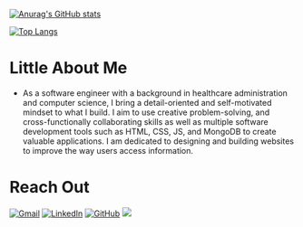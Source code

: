 [![Anurag's GitHub stats](https://github-readme-stats.vercel.app/api?username=chenannchi&show_icons=true&theme=radical)](https://github.com/anuraghazra/github-readme-stats)

  [![Top Langs](https://github-readme-stats.vercel.app/api/top-langs/?username=chenannchi&layout=compact&theme=radical)](https://github.com/anuraghazra/github-readme-stats)

# Little About Me
- As a software engineer with a background in healthcare administration and computer science, I bring a detail-oriented and self-motivated mindset to what I build. I aim to use creative problem-solving, and cross-functionally collaborating skills as well as multiple software development tools such as HTML, CSS, JS, and MongoDB to create valuable applications. I am dedicated to designing and building websites to improve the way users access information.

# Reach Out
<a href="mailto:anchichenusa@gmail.com">![Gmail](https://img.shields.io/badge/Gmail-D14836?style=for-the-badge&logo=gmail&logoColor=white)</a>
<a href="https://www.linkedin.com/in/anchi-chen/">![LinkedIn](https://img.shields.io/badge/linkedin-%230077B5.svg?style=for-the-badge&logo=linkedin&logoColor=white)</a>
<a href="https://github.com/chenannchi">![GitHub](https://img.shields.io/badge/github-%23121011.svg?style=for-the-badge&logo=github&logoColor=white)</a>
<a href="https://anchi-chen-portfolio.netlify.app/"><img src="https://img.shields.io/badge/-Personal_Website-000000?style=flat-square&logo=Coderwall&logoColor=white" /></a>

<!--
**chenannchi/chenannchi** is a ✨ _special_ ✨ repository because its `README.md` (this file) appears on your GitHub profile.

Here are some ideas to get you started:

- 🔭 I’m currently working on ...
- 🌱 I’m currently learning ...
- 👯 I’m looking to collaborate on ...
- 🤔 I’m looking for help with ...
- 💬 Ask me about ...
- 📫 How to reach me: ...
- 😄 Pronouns: ...
- ⚡ Fun fact: ...
-->

